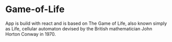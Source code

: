 # Game-of-Life
App is build with react and is based on The Game of Life, also known simply as Life, cellular automaton devised by the British mathematician John Horton Conway in 1970.